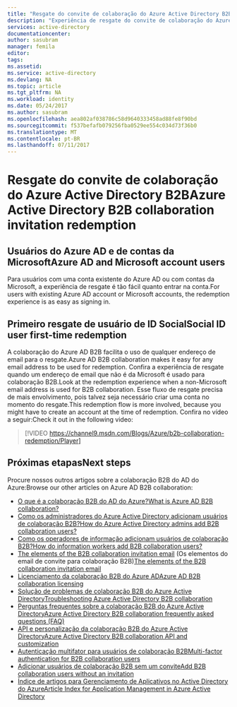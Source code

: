 ```yaml
---
title: "Resgate do convite de colaboração do Azure Active Directory B2B | Microsoft Docs"
description: "Experiência de resgate do convite de colaboração do Azure Active Directory B2B"
services: active-directory
documentationcenter: 
author: sasubram
manager: femila
editor: 
tags: 
ms.assetid: 
ms.service: active-directory
ms.devlang: NA
ms.topic: article
ms.tgt_pltfrm: NA
ms.workload: identity
ms.date: 05/24/2017
ms.author: sasubram
ms.openlocfilehash: aea802af038786c58d9640333458ad88fe8f90bd
ms.sourcegitcommit: f537befafb079256fba0529ee554c034d73f36b0
ms.translationtype: MT
ms.contentlocale: pt-BR
ms.lasthandoff: 07/11/2017
---
```

# <a name="azure-active-directory-b2b-collaboration-invitation-redemption"></a><span data-ttu-id="68f68-103">Resgate do convite de colaboração do Azure Active Directory B2B</span><span class="sxs-lookup"><span data-stu-id="68f68-103">Azure Active Directory B2B collaboration invitation redemption</span></span>

## <a name="azure-ad-and-microsoft-account-users"></a><span data-ttu-id="68f68-104">Usuários do Azure AD e de contas da Microsoft</span><span class="sxs-lookup"><span data-stu-id="68f68-104">Azure AD and Microsoft account users</span></span>
<span data-ttu-id="68f68-105">Para usuários com uma conta existente do Azure AD ou com contas da Microsoft, a experiência de resgate é tão fácil quanto entrar na conta.</span><span class="sxs-lookup"><span data-stu-id="68f68-105">For users with existing Azure AD account or Microsoft accounts, the redemption experience is as easy as signing in.</span></span>

## <a name="social-id-user-first-time-redemption"></a><span data-ttu-id="68f68-106">Primeiro resgate de usuário de ID Social</span><span class="sxs-lookup"><span data-stu-id="68f68-106">Social ID user first-time redemption</span></span>
<span data-ttu-id="68f68-107">A colaboração do Azure AD B2B facilita o uso de qualquer endereço de email para o resgate.</span><span class="sxs-lookup"><span data-stu-id="68f68-107">Azure AD B2B collaboration makes it easy for any email address to be used for redemption.</span></span> <span data-ttu-id="68f68-108">Confira a experiência de resgate quando um endereço de email que não é da Microsoft é usado para colaboração B2B.</span><span class="sxs-lookup"><span data-stu-id="68f68-108">Look at the redemption experience when a non-Microsoft email address is used for B2B collaboration.</span></span> <span data-ttu-id="68f68-109">Esse fluxo de resgate precisa de mais envolvimento, pois talvez seja necessário criar uma conta no momento do resgate.</span><span class="sxs-lookup"><span data-stu-id="68f68-109">This redemption flow is more involved, because you might have to create an account at the time of redemption.</span></span> <span data-ttu-id="68f68-110">Confira no vídeo a seguir:</span><span class="sxs-lookup"><span data-stu-id="68f68-110">Check it out in the following video:</span></span>

> [!VIDEO https://channel9.msdn.com/Blogs/Azure/b2b-collaboration-redemption/Player]
> 

## <a name="next-steps"></a><span data-ttu-id="68f68-111">Próximas etapas</span><span class="sxs-lookup"><span data-stu-id="68f68-111">Next steps</span></span>

<span data-ttu-id="68f68-112">Procure nossos outros artigos sobre a colaboração B2B do AD do Azure:</span><span class="sxs-lookup"><span data-stu-id="68f68-112">Browse our other articles on Azure AD B2B collaboration:</span></span>

* [<span data-ttu-id="68f68-113">O que é a colaboração B2B do AD do Azure?</span><span class="sxs-lookup"><span data-stu-id="68f68-113">What is Azure AD B2B collaboration?</span></span>](active-directory-b2b-what-is-azure-ad-b2b.md)
* [<span data-ttu-id="68f68-114">Como os administradores do Azure Active Directory adicionam usuários de colaboração B2B?</span><span class="sxs-lookup"><span data-stu-id="68f68-114">How do Azure Active Directory admins add B2B collaboration users?</span></span>](active-directory-b2b-admin-add-users.md)
* [<span data-ttu-id="68f68-115">Como os operadores de informação adicionam usuários de colaboração B2B?</span><span class="sxs-lookup"><span data-stu-id="68f68-115">How do information workers add B2B collaboration users?</span></span>](active-directory-b2b-iw-add-users.md)
* <span data-ttu-id="68f68-116">[The elements of the B2B collaboration invitation email](active-directory-b2b-invitation-email.md) (Os elementos do email de convite para colaboração B2B)</span><span class="sxs-lookup"><span data-stu-id="68f68-116">[The elements of the B2B collaboration invitation email](active-directory-b2b-invitation-email.md)</span></span>
* [<span data-ttu-id="68f68-117">Licenciamento da colaboração B2B do Azure AD</span><span class="sxs-lookup"><span data-stu-id="68f68-117">Azure AD B2B collaboration licensing</span></span>](active-directory-b2b-licensing.md)
* [<span data-ttu-id="68f68-118">Solução de problemas de colaboração B2B do Azure Active Directory</span><span class="sxs-lookup"><span data-stu-id="68f68-118">Troubleshooting Azure Active Directory B2B collaboration</span></span>](active-directory-b2b-troubleshooting.md)
* [<span data-ttu-id="68f68-119">Perguntas frequentes sobre a colaboração B2B do Azure Active Directory</span><span class="sxs-lookup"><span data-stu-id="68f68-119">Azure Active Directory B2B collaboration frequently asked questions (FAQ)</span></span>](active-directory-b2b-faq.md)
* [<span data-ttu-id="68f68-120">API e personalização da colaboração B2B do Azure Active Directory</span><span class="sxs-lookup"><span data-stu-id="68f68-120">Azure Active Directory B2B collaboration API and customization</span></span>](active-directory-b2b-api.md)
* [<span data-ttu-id="68f68-121">Autenticação multifator para usuários de colaboração B2B</span><span class="sxs-lookup"><span data-stu-id="68f68-121">Multi-factor authentication for B2B collaboration users</span></span>](active-directory-b2b-mfa-instructions.md)
* [<span data-ttu-id="68f68-122">Adicionar usuários de colaboração B2B sem um convite</span><span class="sxs-lookup"><span data-stu-id="68f68-122">Add B2B collaboration users without an invitation</span></span>](active-directory-b2b-add-user-without-invite.md)
* [<span data-ttu-id="68f68-123">Índice de artigos para Gerenciamento de Aplicativos no Active Directory do Azure</span><span class="sxs-lookup"><span data-stu-id="68f68-123">Article Index for Application Management in Azure Active Directory</span></span>](active-directory-apps-index.md)

